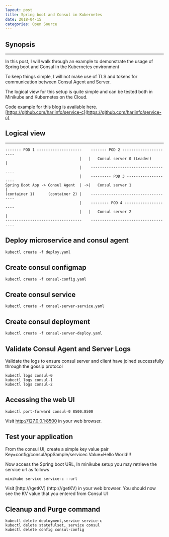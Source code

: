 ```yaml
---
layout: post
title: Spring boot and Consul in Kubernetes
date: 2018-04-15
categories: Open Source
---
```


## Synopsis
---
In this post, I will walk through an example to demonstrate the usage of
Spring boot and Consul in the Kubernetes environment

To keep things simple, I will not make use of TLS and tokens for communication between
Consul Agent and Server.

The logical view for this setup is quite simple and can be tested both in Minikube
and Kubernetes on the Cloud.

Code example for this blog is available here.
[https://github.com/hariinfo/service-c](https://github.com/hariinfo/service-c)

## Logical view
---

```
------- POD 1 --------------------    ------- POD 2 ----------------------
                                 |   |   Consul server 0 (Leader)         |
                                 |    ------------------------------------
                                 |    --------- POD 3 --------------------  
Spring Boot App -> Consul Agent  | ->|   Consul server 1                  |
(container 1)      (container 2) |    ------------------------------------
                                 |    -------- POD 4 ---------------------       
                                 |   |   Consul server 2                  |
----------------------------------    ------------------------------------
```

## Deploy microservice and consul agent
```
kubectl create -f deploy.yaml    
```

## Create consul configmap
```
kubectl create -f consul-config.yaml
```

## Create consul service
```
kubectl create -f consul-server-service.yaml
```

## Create consul deployment
```
kubectl create -f consul-server-deploy.yaml
```

## Validate Consul Agent and Server Logs
Validate the logs to ensure consul server and client have joined successfully
through the gossip protocol
```
kubectl logs consul-0
kubectl logs consul-1
kubectl logs consul-2
```

## Accessing the web UI
```
kubectl port-forward consul-0 8500:8500
```
Visit http://127.0.0.1:8500 in your web browser.

## Test your application
From the consul UI, create a simple key value pair
Key=config/consulAppSample/servicec
Value=Hello World!!!

Now access the Spring boot URL, In minikube setup you may retrieve the service url
as follows

```
minikube service service-c --url
```
Visit [http://<Spring Boot URL>/getKV] (http://<Spring Boot URL>/getKV) in your web browser.
You should now see the KV value that you entered from Consul UI



## Cleanup and Purge command
```
kubectl delete deployment,service service-c
kubectl delete statefulset, service consul
kubectl delete config consul-config

```

